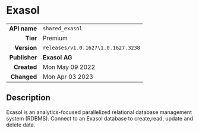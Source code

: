 # Exasol
| | |
|-:|-|
|**API name**|`shared_exasol`|
|**Tier**|Premium|
|**Version**|`releases/v1.0.1627\1.0.1627.3238`|
|**Publisher**|**Exasol AG**|
|**Created**|Mon May 09 2022|
|**Changed**|Mon Apr 03 2023|

## Description
Exasol is an analytics-focused parallelized relational database management system (RDBMS). Connect to an Exasol database to create,read, update and delete data.
